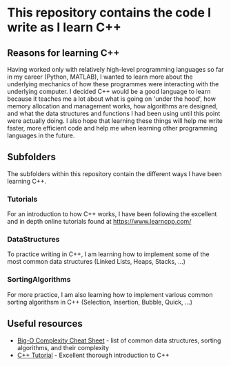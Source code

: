 # This repository contains the code I write as I learn C++

## Reasons for learning C++
Having worked only with relatively high-level programming languages so far in my career (Python, MATLAB), I wanted to learn more about the underlying mechanics of how these programmes were interacting with the underlying computer. I decided C++ would be a good language to learn because it teaches me a lot about what is going on 'under the hood', how memory allocation and management works, how algorithms are designed, and what the data structures and functions I had been using until this point were actually doing. I also hope that learning these things will help me write faster, more efficient code and help me when learning other programming languages in the future. 

## Subfolders
The subfolders within this repository contain the different ways I have been learning C++. 

### Tutorials
For an introduction to how C++ works, I have been following the excellent and in depth online tutorials found at https://www.learncpp.com/

### DataStructures
To practice writing in C++, I am learning how to implement some of the most common data structures (Linked Lists, Heaps, Stacks, ...)

### SortingAlgorithms
For more practice, I am also learning how to implement various common sorting algorithsm in C++ (Selection, Insertion, Bubble, Quick, ...)

## Useful resources
* [Big-O Complexity Cheat Sheet](http://bigocheatsheet.com/) - list of common data structures, sorting algorithms, and their complexity
* [C++ Tutorial](https://www.learncpp.com/) - Excellent thorough introduction to C++
